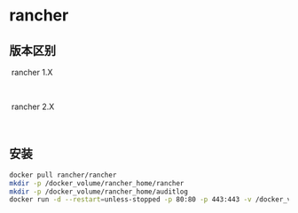# rancher

## 版本区别

​	rancher 1.X

​	

​	rancher 2.X

​	

## 安装

```bash
docker pull rancher/rancher
mkdir -p /docker_volume/rancher_home/rancher
mkdir -p /docker_volume/rancher_home/auditlog
docker run -d --restart=unless-stopped -p 80:80 -p 443:443 -v /docker_volume/rancher_home/rancher:/var/lib/rancher -v /docker_volume/rancher_home/auditlog:/var/log/auditlog --name rancher rancher/rancher  
```

